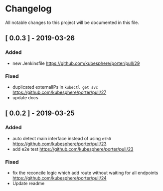 # Changelog
All notable changes to this project will be documented in this file.
## [ 0.0.3 ] - 2019-03-26

### Added
 - new Jenkinsfile <https://github.com/kubesphere/porter/pull/29>

### Fixed
 - duplicated externalIPs in `kubectl get svc` <https://github.com/kubesphere/porter/pull/27>
 - update docs

## [ 0.0.2 ] - 2019-03-25

### Added
 - auto detect main interface instead of using `eth0` <https://github.com/kubesphere/porter/pull/23>
 - add e2e test <https://github.com/kubesphere/porter/pull/23>

### Fixed
 - fix the reconcile logic which add route without waiting for all endpoints  <https://github.com/kubesphere/porter/pull/24>
 - Update readme